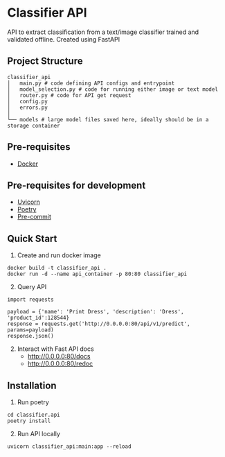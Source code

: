 # Classifier API

API to extract classification from a text/image classifier trained and validated offline. Created using FastAPI

## Project Structure
```
classifier_api
│   main.py # code defining API configs and entrypoint
│   model_selection.py # code for running either image or text model
│   router.py # code for API get request
│   config.py
│   errors.py
│
└── models # large model files saved here, ideally should be in a storage container
```

## Pre-requisites
* [Docker](https://www.docker.com/products/docker-desktop)

## Pre-requisites for development
* [Uvicorn](https://pypi.org/project/uvicorn/)
* [Poetry](https://python-poetry.org/docs/)
* [Pre-commit](https://pre-commit.com)

## Quick Start

1. Create and run docker image
```
docker build -t classifier_api .
docker run -d --name api_container -p 80:80 classifier_api
```
2. Query API
```
import requests

payload = {'name': 'Print Dress', 'description': 'Dress', 'product_id':128544}
response = requests.get('http://0.0.0.0:80/api/v1/predict', params=payload)
response.json()
```
2. Interact with Fast API docs
    - http://0.0.0.0:80/docs
    - http://0.0.0.0:80/redoc

## Installation

1. Run poetry
```
cd classifier.api
poetry install
```
2. Run API locally
```
uvicorn classifier_api:main:app --reload
```
